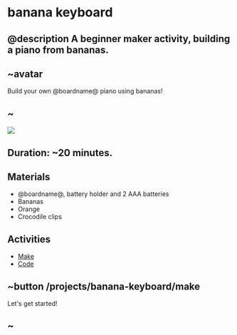 # banana keyboard

## @description A beginner maker activity, building a piano from bananas.

## ~avatar

Build your own @boardname@ piano using bananas!

## ~

![](/static/mb/lessons/banana-keyboard-0.png)

## Duration: ~20 minutes.

## Materials

* @boardname@, battery holder and 2 AAA batteries
* Bananas
* Orange
* Crocodile clips

## Activities

* [Make](/projects/banana-keyboard/make)  
* [Code](/projects/banana-keyboard/code)

## ~button /projects/banana-keyboard/make
Let's get started!
## ~
